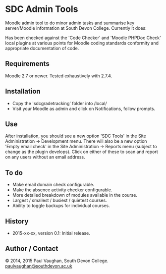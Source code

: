 # SDC Admin Tools

Moodle admin tool to do minor admin tasks and summarise key server/Moodle information at South Devon College. Currently it does:

Has been checked against the 'Code Checker' and 'Moodle PHPDoc Check' local plugins at various points for Moodle coding standards conformity and appropriate documentation of code.

## Requirements

Moodle 2.7 or newer. Tested exhaustively with 2.7.4.

## Installation

* Copy the 'sdcgradetracking' folder into /local/
* Visit your Moodle as admin and click on Notifications, follow prompts.

## Use 

After installation, you should see a new option 'SDC Tools' in the Site Administration &rarr; Development menu. There will also be a new option 'Empty email check' in the Site Administration &rarr; Reports menu (subject to change as the plugin develops).  Click on either of these to scan and report on any users without an email address.

## To do

* Make email domain check configurable.
* Make the absence activity checker configurable.
* More detailed breakdown of modules available in the course.
* Largest / smallest / busiest / quietest courses.
* Ability to toggle backups for individual courses.

## History

* 2015-xx-xx, version 0.1:      Initial release.

## Author / Contact

&copy; 2014, 2015 Paul Vaughan, South Devon College. paulvaughan@southdevon.ac.uk
